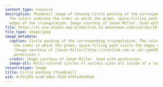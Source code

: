 ```yaml
---
content_type: resource
description: Thumbnail image of showing circle packing of the corresponding triangulation.
  The colors indicate the order in which the green, space-filling path visits the
  edges of the triangulation. Image courtesy of Jason Miller. Used with permission.
file: https://ol-ocw-studio-app-production.s3.amazonaws.com/courses/18-177-universal-random-structures-in-2d-fall-2015/4cfe1201eca049e2fb2db7bfa35e94ab_18-177f15-th.jpg
file_type: image/jpeg
image_metadata:
  caption: Circle packing of the corresponding triangulation. The colors indicate
    the order in which the green, space-filling path visits the edges of the triangulation.
    (Image courtesy of [Jason Miller](http://statslab.cam.ac.uk/~jpm205/). Used with
    permission.)
  credit: Image courtesy of Jason Miller. Used with permission.
  image-alt: Multi-colored circles of various sizes all inside of a larger circle.
resourcetype: Image
title: Circle packing (thumbnail)
uid: 4cfe1201-eca0-49e2-fb2d-b7bfa35e94ab
---
```

